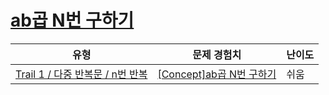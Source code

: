 # [ab곱 N번 구하기](https://www.codetree.ai/trails/complete/curated-cards/intro-a-multiple-b-n-times)

|유형|문제 경험치|난이도|
|---|---|---|
|[Trail 1 / 다중 반복문 / n번 반복](https://www.codetree.ai/trail-info/novice-low/)|[[Concept]ab곱 N번 구하기](https://www.codetree.ai/trails/complete/curated-cards/intro-a-multiple-b-n-times/)|쉬움|

